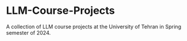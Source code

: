 # LLM-Course-Projects
A collection of LLM course projects at the University of Tehran in Spring semester of 2024.
